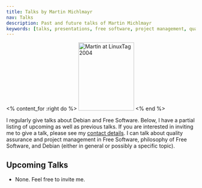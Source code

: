 ```yaml
---
title: Talks by Martin Michlmayr
nav: Talks
description: Past and future talks of Martin Michlmayr
keywords: [talks, presentations, free software, project management, quality]
---
```


<% content_for :right do %>
<img src = "../images/r_linuxtag2004_tbm1.jpg" class="border" alt="Martin at LinuxTag 2004" width="148" height="181" />
<% end %>

I regularly give talks about Debian and Free Software.  Below, I have a
partial listing of upcoming as well as previous talks.  If you are
interested in inviting me to give a talk, please see my <a href =
"../contact/">contact details</a>.  I can talk about quality assurance and
project management in Free Software, philosophy of Free Software, and
Debian (either in general or possibly a specific topic).

<h2>Upcoming Talks</h2>

<ul>

<li>None.  Feel free to invite me.</li>

</ul>

